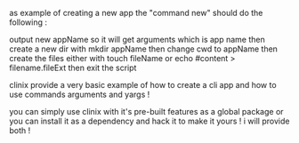 as example of creating a new app the "command new" should do the following : 

output new appName so it will get arguments which is app name then create a new dir with mkdir appName then change cwd to appName then create the files either with touch fileName or echo #content > filename.fileExt then exit the script







clinix provide a very basic example of how to create a cli app and how to use commands arguments and yargs !

you can simply use clinix with it's pre-built features as a global package or you can install it as a dependency and hack it to make it yours ! i will provide both ! 